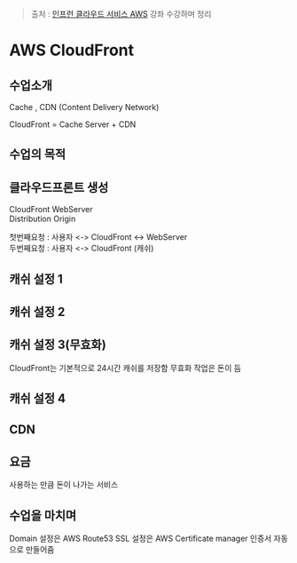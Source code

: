 > 출처 : [인프런 클라우드 서비스 AWS](https://www.inflearn.com/course/aws-2/dashboard)  강좌 수강하며 정리

# AWS CloudFront
## 수업소개
Cache , CDN (Content Delivery Network)

CloudFront = Cache Server + CDN

## 수업의 목적
## 클라우드프론트 생성
CloudFront    WebServer  
Distribution  Origin  

첫번째요청 : 사용자 <-> CloudFront <-> WebServer  
두번째요청 : 사용자 <-> CloudFront (캐쉬)
                  
## 캐쉬 설정 1
## 캐쉬 설정 2
## 캐쉬 설정 3(무효화)
CloudFront는 기본적으로 24시간 캐쉬를 저장함
무효화 작업은 돈이 듬

## 캐쉬 설정 4
## CDN
## 요금
사용하는 만큼 돈이 나가는 서비스

## 수업을 마치며
Domain 설정은 AWS Route53
SSL 설정은 AWS Certificate manager 인증서 자동으로 만들어줌
